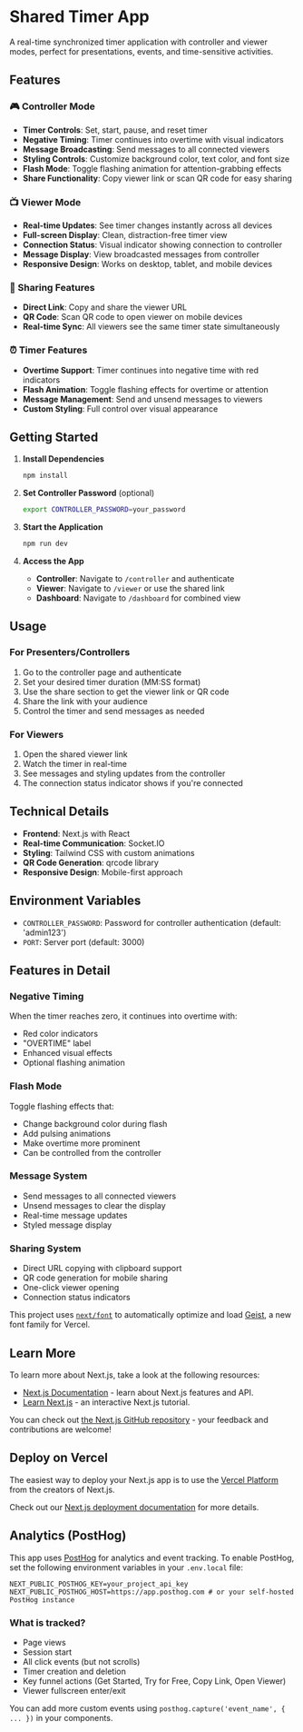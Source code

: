 # Shared Timer App

A real-time synchronized timer application with controller and viewer modes, perfect for presentations, events, and time-sensitive activities.

## Features

### 🎮 Controller Mode
- **Timer Controls**: Set, start, pause, and reset timer
- **Negative Timing**: Timer continues into overtime with visual indicators
- **Message Broadcasting**: Send messages to all connected viewers
- **Styling Controls**: Customize background color, text color, and font size
- **Flash Mode**: Toggle flashing animation for attention-grabbing effects
- **Share Functionality**: Copy viewer link or scan QR code for easy sharing

### 📺 Viewer Mode
- **Real-time Updates**: See timer changes instantly across all devices
- **Full-screen Display**: Clean, distraction-free timer view
- **Connection Status**: Visual indicator showing connection to controller
- **Message Display**: View broadcasted messages from controller
- **Responsive Design**: Works on desktop, tablet, and mobile devices

### 🔗 Sharing Features
- **Direct Link**: Copy and share the viewer URL
- **QR Code**: Scan QR code to open viewer on mobile devices
- **Real-time Sync**: All viewers see the same timer state simultaneously

### ⏰ Timer Features
- **Overtime Support**: Timer continues into negative time with red indicators
- **Flash Animation**: Toggle flashing effects for overtime or attention
- **Message Management**: Send and unsend messages to viewers
- **Custom Styling**: Full control over visual appearance

## Getting Started

1. **Install Dependencies**
   ```bash
   npm install
   ```

2. **Set Controller Password** (optional)
   ```bash
   export CONTROLLER_PASSWORD=your_password
   ```

3. **Start the Application**
   ```bash
   npm run dev
   ```

4. **Access the App**
   - **Controller**: Navigate to `/controller` and authenticate
   - **Viewer**: Navigate to `/viewer` or use the shared link
   - **Dashboard**: Navigate to `/dashboard` for combined view

## Usage

### For Presenters/Controllers
1. Go to the controller page and authenticate
2. Set your desired timer duration (MM:SS format)
3. Use the share section to get the viewer link or QR code
4. Share the link with your audience
5. Control the timer and send messages as needed

### For Viewers
1. Open the shared viewer link
2. Watch the timer in real-time
3. See messages and styling updates from the controller
4. The connection status indicator shows if you're connected

## Technical Details

- **Frontend**: Next.js with React
- **Real-time Communication**: Socket.IO
- **Styling**: Tailwind CSS with custom animations
- **QR Code Generation**: qrcode library
- **Responsive Design**: Mobile-first approach

## Environment Variables

- `CONTROLLER_PASSWORD`: Password for controller authentication (default: 'admin123')
- `PORT`: Server port (default: 3000)

## Features in Detail

### Negative Timing
When the timer reaches zero, it continues into overtime with:
- Red color indicators
- "OVERTIME" label
- Enhanced visual effects
- Optional flashing animation

### Flash Mode
Toggle flashing effects that:
- Change background color during flash
- Add pulsing animations
- Make overtime more prominent
- Can be controlled from the controller

### Message System
- Send messages to all connected viewers
- Unsend messages to clear the display
- Real-time message updates
- Styled message display

### Sharing System
- Direct URL copying with clipboard support
- QR code generation for mobile sharing
- One-click viewer opening
- Connection status indicators

This project uses [`next/font`](https://nextjs.org/docs/app/building-your-application/optimizing/fonts) to automatically optimize and load [Geist](https://vercel.com/font), a new font family for Vercel.

## Learn More

To learn more about Next.js, take a look at the following resources:

- [Next.js Documentation](https://nextjs.org/docs) - learn about Next.js features and API.
- [Learn Next.js](https://nextjs.org/learn) - an interactive Next.js tutorial.

You can check out [the Next.js GitHub repository](https://github.com/vercel/next.js) - your feedback and contributions are welcome!

## Deploy on Vercel

The easiest way to deploy your Next.js app is to use the [Vercel Platform](https://vercel.com/new?utm_medium=default-template&filter=next.js&utm_source=create-next-app&utm_campaign=create-next-app-readme) from the creators of Next.js.

Check out our [Next.js deployment documentation](https://nextjs.org/docs/app/building-your-application/deploying) for more details.

## Analytics (PostHog)

This app uses [PostHog](https://posthog.com/) for analytics and event tracking. To enable PostHog, set the following environment variables in your `.env.local` file:

```
NEXT_PUBLIC_POSTHOG_KEY=your_project_api_key
NEXT_PUBLIC_POSTHOG_HOST=https://app.posthog.com # or your self-hosted PostHog instance
```

### What is tracked?
- Page views
- Session start
- All click events (but not scrolls)
- Timer creation and deletion
- Key funnel actions (Get Started, Try for Free, Copy Link, Open Viewer)
- Viewer fullscreen enter/exit

You can add more custom events using `posthog.capture('event_name', { ... })` in your components.
